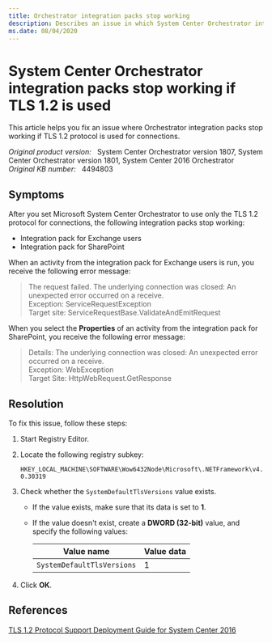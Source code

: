 ```yaml
---
title: Orchestrator integration packs stop working
description: Describes an issue in which System Center Orchestrator integration packs don't work together with TLS 1.2 connections.
ms.date: 08/04/2020
---
```

# System Center Orchestrator integration packs stop working if TLS 1.2 is used

This article helps you fix an issue where Orchestrator integration packs stop working if TLS 1.2 protocol is used for connections.

_Original product version:_ &nbsp; System Center Orchestrator version 1807, System Center Orchestrator version 1801, System Center 2016 Orchestrator  
_Original KB number:_ &nbsp; 4494803

## Symptoms

After you set Microsoft System Center Orchestrator to use only the TLS 1.2 protocol for connections, the following integration packs stop working:

- Integration pack for Exchange users
- Integration pack for SharePoint

When an activity from the integration pack for Exchange users is run, you receive the following error message:

> The request failed. The underlying connection was closed: An unexpected error occurred on a receive.  
> Exception: ServiceRequestException  
> Target site: ServiceRequestBase.ValidateAndEmitRequest

When you select the **Properties** of an activity from the integration pack for SharePoint, you receive the following error message:

> Details: The underlying connection was closed: An unexpected error occurred on a receive.  
> Exception: WebException  
> Target Site: HttpWebRequest.GetResponse

## Resolution

To fix this issue, follow these steps:

1. Start Registry Editor.
2. Locate the following registry subkey:

    `HKEY_LOCAL_MACHINE\SOFTWARE\Wow6432Node\Microsoft\.NETFramework\v4.0.30319`

3. Check whether the `SystemDefaultTlsVersions` value exists.

   - If the value exists, make sure that its data is set to **1**.
   - If the value doesn't exist, create a **DWORD (32-bit)** value, and specify the following values:

     |Value name|Value data|
     |---|---|
     |`SystemDefaultTlsVersions`|1|

4. Click **OK**.

## References

[TLS 1.2 Protocol Support Deployment Guide for System Center 2016](https://support.microsoft.com/help/4051111)
